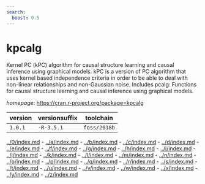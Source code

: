 ```yaml
---
search:
  boost: 0.5
---
```

# kpcalg

Kernel PC (kPC) algorithm for causal structure learning and  causal inference using graphical models. kPC is a version of PC algorithm that  uses kernel based independence criteria in order to be able to deal with  non-linear relationships and non-Gaussian noise.  Includes pcalg: Functions for causal structure learning and causal inference  using graphical models.

*homepage*: <https://cran.r-project.org/package=kpcalg>

version | versionsuffix | toolchain
--------|---------------|----------
``1.0.1`` | ``-R-3.5.1`` | ``foss/2018b``

[../0/index.md](0) - [../a/index.md](a) - [../b/index.md](b) - [../c/index.md](c) - [../d/index.md](d) - [../e/index.md](e) - [../f/index.md](f) - [../g/index.md](g) - [../h/index.md](h) - [../i/index.md](i) - [../j/index.md](j) - [../k/index.md](k) - [../l/index.md](l) - [../m/index.md](m) - [../n/index.md](n) - [../o/index.md](o) - [../p/index.md](p) - [../q/index.md](q) - [../r/index.md](r) - [../s/index.md](s) - [../t/index.md](t) - [../u/index.md](u) - [../v/index.md](v) - [../w/index.md](w) - [../x/index.md](x) - [../y/index.md](y) - [../z/index.md](z)


